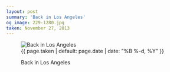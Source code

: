 ```yaml
---
layout: post
summary: 'Back in Los Angeles'
og_image: 229-1280.jpg
taken: November 27, 2013
---
```


<figure class="post" data-src="{{ site.assets_url }}/{{ page.og_image }}">
<img alt="Back in Los Angeles" sizes="(min-width: 700px) 50vw, calc(100vw - 2rem)" src="{{ site.assets_url }}/229-640.jpg" srcset="{{ site.assets_url }}/229-1280.jpg 1280w, {{ site.assets_url }}/229-960.jpg 960w, {{ site.assets_url }}/229-640.jpg 640w, {{ site.assets_url }}/229-320.jpg 320w"/>
<figcaption>
<time>{{ page.taken | default: page.date | date: "%B %-d, %Y" }}</time>
<p>Back in Los Angeles</p>
</figcaption>
</figure>

